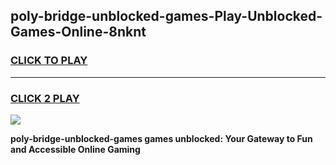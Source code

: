 
## poly-bridge-unblocked-games-Play-Unblocked-Games-Online-8nknt
<h3>
<a href="https://premium76.site?title=poly-bridge-unblocked-games&ref=25A">CLICK TO PLAY</a></h3>
<hr>

<h3>
<a href="https://premium76.site?title=poly-bridge-unblocked-games&ref=25A">CLICK 2 PLAY</a>
  
</h3>

<a href="https://premium76.site?title=poly-bridge-unblocked-games&ref=25A"><img src="https://clearcache.store/games.png"></a>


**poly-bridge-unblocked-games games unblocked: Your Gateway to Fun and Accessible Online Gaming**
